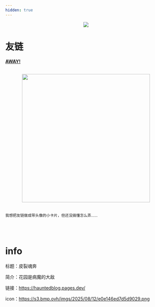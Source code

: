 ```yaml
---
hidden: true
---
```


<center><img src="https://s3.bmp.ovh/imgs/2025/08/12/46d026b396bb06e3.png"></center>

# 友链

**<a href="https://atlantic-wildebeest-a4c.notion.site/AWAY-251ee229cc7d8045a902e0a2ff63a5a1" target="_blank">AWAY!</a>**

<br/>

<center><img src="https://s3.bmp.ovh/imgs/2025/08/17/d44ea05957a17b5e.png" width="400"></center>

<br/>

<small>我想把友链做成带头像的小卡片，但还没搞懂怎么弄……</small>

<br/><br/>

# info

标题：皮裂魂奔

简介：花园是病魔的大敌

链接：https://hauntedblog.pages.dev/

icon：https://s3.bmp.ovh/imgs/2025/08/12/e0e146ed7d5d9029.png

<br/>
